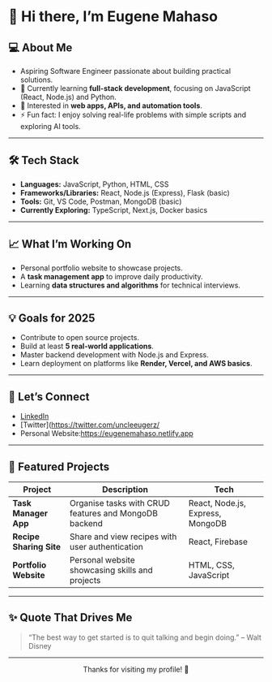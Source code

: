 # 👋 Hi there, I’m Eugene Mahaso

## 💻 About Me
- Aspiring Software Engineer passionate about building practical solutions.
- 🔭 Currently learning **full-stack development**, focusing on JavaScript (React, Node.js) and Python.
- 🌱 Interested in **web apps, APIs, and automation tools**.
- ⚡ Fun fact: I enjoy solving real-life problems with simple scripts and exploring AI tools.

---

## 🛠️ Tech Stack
- **Languages:** JavaScript, Python, HTML, CSS
- **Frameworks/Libraries:** React, Node.js (Express), Flask (basic)
- **Tools:** Git, VS Code, Postman, MongoDB (basic)
- **Currently Exploring:** TypeScript, Next.js, Docker basics

---

## 📈 What I’m Working On
- Personal portfolio website to showcase projects.
- A **task management app** to improve daily productivity.
- Learning **data structures and algorithms** for technical interviews.

---

## 💡 Goals for 2025
- Contribute to open source projects.
- Build at least **5 real-world applications**.
- Master backend development with Node.js and Express.
- Learn deployment on platforms like **Render, Vercel, and AWS basics**.

---

## 🤝 Let’s Connect
- [LinkedIn](https://www.linkedin.com/in/EugeneThabaniMahaso/)  
- [Twitter](https://twitter.com/uncleeugerz/ 
- Personal Website:https://eugenemahaso.netlify.app

---

## 📂 Featured Projects

| Project | Description | Tech |
| --- | --- | --- |
| **Task Manager App** | Organise tasks with CRUD features and MongoDB backend | React, Node.js, Express, MongoDB |
| **Recipe Sharing Site** | Share and view recipes with user authentication | React, Firebase |
| **Portfolio Website** | Personal website showcasing skills and projects | HTML, CSS, JavaScript |

---

## ✨ Quote That Drives Me
> “The best way to get started is to quit talking and begin doing.” – Walt Disney

---

<p align="center">Thanks for visiting my profile! 🚀</p>
